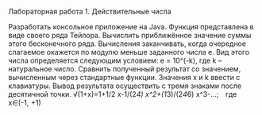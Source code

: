   Лабораторная работа 1.  Действительные числа

  Разработать консольное приложение на Java. Функция представлена в виде своего ряда Тейлора. Вычислить приближённое значение суммы этого бесконечного ряда. Вычисления заканчивать, когда очередное слагаемое окажется по модулю меньше заданного числа e. Вид этого числа определяется  следующим условием:
 e = 10^(-k), где k – натуральное число. 
  Сравнить полученный результат со значением, вычисленным через стандартные функции.
  Значения x и k ввести с клавиатуры. 
  Вывод результата осуществить с тремя знаками после десятичной точки.
	√(1+x)=1+1/2 x-1/(2*4) x^2+(1*3)/(2*4*6) x^3-...; где x∈(-1, +1)
